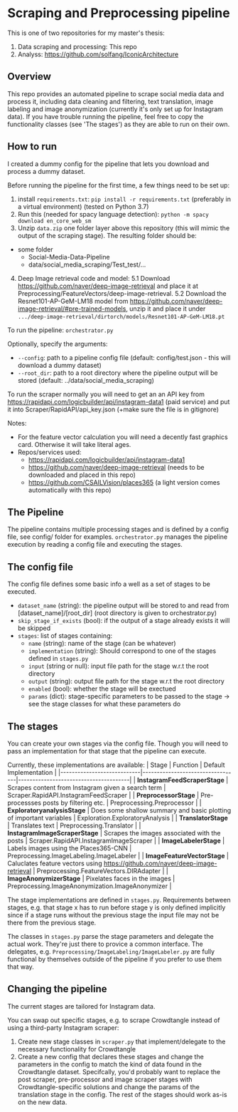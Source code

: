 # Scraping and Preprocessing pipeline

This is one of two repositories for my master's thesis:
1. Data scraping and processing: This repo
2. Analyss: https://github.com/solfang/IconicArchitecture

## Overview
This repo provides an automated pipeline to scrape social media data and process it, including data cleaning and filtering, text translation, image labeling and image anonymization (currently it's only set up for Instagram data). If you have trouble running the pipeline, feel free to copy the functionality classes (see 'The stages') as they are able to run on their own.

## How to run
I created a dummy config for the pipeline that lets you download and process a dummy dataset.

Before running the pipeline for the first time, a few things need to be set up:
1. install `requirements.txt`: `pip install -r requirements.txt` (preferably in a virtual environment) (tested on Python 3.7)
2. Run this (needed for spacy language detection): `python -m spacy download en_core_web_sm`
3. Unzip `data.zip` one folder layer above this repository (this will mimic the output of the scraping stage). The resulting folder should be:
 - some folder
	- Social-Media-Data-Pipeline
	- data/social_media_scraping/Test_test/...
4. Deep Image retrieval code and model:
	5.1 Download https://github.com/naver/deep-image-retrieval and place it at Preprocessing/FeatureVectors/deep-image-retrieval.
	5.2 Download the Resnet101-AP-GeM-LM18 model from https://github.com/naver/deep-image-retrieval/#pre-trained-models, unzip it and place it under `.../deep-image-retrieval/dirtorch/models/Resnet101-AP-GeM-LM18.pt`

To run the pipeline: `orchestrator.py`

Optionally, specify the arguments:
  - `--config`: path to a pipeline config file (default: config/test.json - this will download a dummy dataset)
  - `--root_dir`: path to a root directory where the pipeline output will be stored (default: ../data/social_media_scraping)

To run the scraper normally you will need to get an an API key from https://rapidapi.com/logicbuilder/api/instagram-data1 (paid service) and put it into Scraper/RapidAPI/api_key.json (+make sure the file is in gitignore)

Notes:
- For the feature vector calculation you will need a decently fast graphics card. Otherwise it will take literal ages.
- Repos/services used:
	- https://rapidapi.com/logicbuilder/api/instagram-data1
	- https://github.com/naver/deep-image-retrieval (needs to be downloaded and placed in this repo)
	- https://github.com/CSAILVision/places365 (a light version comes automatically with this repo)

## The Pipeline
The pipeline contains multiple processing stages and is defined by a config file, see config/ folder for examples.
`orchestrator.py` manages the pipeline execution by reading a config file and executing the stages.

## The config file
The config file defines some basic info a well as a set of stages to be executed.
- `dataset_name` (string): the pipeline output will be stored to and read from [dataset_name]/[root_dir] (root directory is given to orchestrator.py)
- `skip_stage_if_exists` (bool): if the output of a stage already exists it will be skipped
- `stages`: list of stages containing:
	- `name` (string): name of the stage (can be whatever)
	- `implementation` (string): Should correspond to one of the stages defined in `stages.py`
	- `input` (string or null): input file path for the stage w.r.t the root directory 
	- `output` (string): output file path for the stage w.r.t the root directory 
	- `enabled` (bool): whether the stage will be exectued
	- `params` (dict): stage-specific parameters to be passed to the stage -> see the stage classes for what these parameters do
 
## The stages

You can create your own stages via the config file. Though you will need to pass an implementation for that stage that the pipeline can execute.

Currently, these implementations are available:
| Stage                      | Function                                                                       | Default Implementation                                                                       |
|----------------------------|----------------------------------|---------------------------------------|
| **InstagramFeedScraperStage**  | Scrapes content from Instagram given a search term                             | Scraper.RapidAPI.InstagramFeedScraper |
| **PreprocessorStage**          | Pre-processses posts by filtering etc.                                         | Preprocessing.Preprocessor |
| **ExploratoryanalysisStage**   | Does some shallow summary and basic plotting of important variables            | Exploration.ExploratoryAnalysis |
| **TranslatorStage**            | Translates text                                                                | Preprocessing.Translator |
| **InstagramImageScraperStage** | Scrapes the images associated with the posts                                   | Scraper.RapidAPI.InstagramImageScraper |
| **ImageLabelerStage**          | Labels images using the Places365-CNN                                          | Preprocessing.ImageLabeling.ImageLabeler |
| **ImageFeatureVectorStage**    | Caluclates feature vectors using https://github.com/naver/deep-image-retrieval | Preprocessing.FeatureVectors.DIRAdapter |
| **ImageAnonymizerStage**       | Pixelates faces in the images                                                  | Preprocessing.ImageAnonymization.ImageAnonymizer |

The stage implementations are defined in `stages.py`.
Requirements between stages, e.g. that stage x has to run before stage y is only defined implicitly since if a stage runs without the previous stage the input file may not be there from the previous stage.

The classes in `stages.py` parse the stage parameters and delegate the actual work. They're just there to provice a common interface.
The delegates, e.g. `Preprocessing/ImageLabeling/ImageLabeler.py` are fully functional by themselves outside of the pipeline if you prefer to use them that way.

## Changing the pipeline

The current stages are tailored for Instagram data.

You can swap out specific stages, e.g. to scrape Crowdtangle instead of using a third-party Instagram scraper:
1. Create new stage classes in `scraper.py` that implement/delegate to the necessary functionality for Crowdtangle
2. Create a new config that declares these stages and change the parameters in the config to match the kind of data found in the Crowdtangle dataset.
Specifcally, you'd probably want to replace the post scraper, pre-processor and image scraper stages with Crowdtangle-specific solutions and change the params of the translation stage in the config. The rest of the stages should work as-is on the new data.